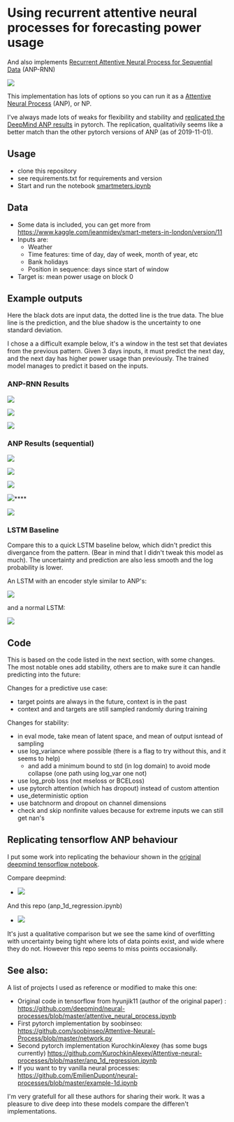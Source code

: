 # Using recurrent attentive neural processes for forecasting power usage

And also implements [Recurrent Attentive Neural Process for Sequential Data](https://arxiv.org/abs/1910.09323) (ANP-RNN)

![](docs/np_lstm.jpeg)

This implementation has lots of options so you can run it as a [Attentive Neural Process](https://arxiv.org/abs/1901.05761) (ANP), or NP.

I've always made lots of weaks for flexibility and stability and [replicated the DeepMind ANP results](anp_1d_regression.ipynb) in pytorch. The replication, qualitativily seems like a better match than the other pytorch versions of ANP (as of 2019-11-01).



## Usage

- clone this repository
- see requirements.txt for requirements and version
- Start and run the notebook [smartmeters.ipynb](https://github.com/wassname/attentive-neural-processes/blob/master/smartmeters.ipynb)

## Data
- Some data is included, you can get more from https://www.kaggle.com/jeanmidev/smart-meters-in-london/version/11
- Inputs are: 
  - Weather
  - Time features: time of day, day of week, month of year, etc
  - Bank holidays
  - Position in sequence: days since start of window
- Target is: mean power usage on block 0

## Example outputs

Here the black dots are input data, the dotted line is the true data. The blue line is the prediction, and the blue shadow is the uncertainty to one standard deviation.

I chose a a difficult example below, it's a window in the test set that deviates from the previous pattern. Given 3 days inputs, it must predict the next day, and the next day has higher power usage than previously. The trained model manages to predict it based on the inputs.


### ANP-RNN Results

![](docs/anp-rnn_2.png)

![](docs/anp-rnn_3.png)

![](docs/anp-rnn_4.png)

### ANP Results (sequential)

![](docs/1.png)

![](docs/4.png)

![](docs/7.png)

![](docs/12.png)****

![](docs/19.png)

### LSTM Baseline

Compare this to a quick LSTM baseline below, which didn't predict this divergance from the pattern. (Bear in mind that I didn't tweak this model as much). The uncertainty and prediction are also less smooth and the log probability is lower.

An LSTM with an encoder style similar to ANP's:

![](docs/lstm_with_context.png)

and a normal LSTM:

![](docs/lstm_baseline.png)

## Code

This is based on the code listed in the next section, with some changes. The most notable ones add stability, others are to make sure it can handle predicting into the future:

Changes for a predictive use case:
- target points are always in the future, context is in the past
- context and and targets are still sampled randomly during training


Changes for stability:
- in eval mode, take mean of latent space, and mean of output isntead of sampling
- use log_variance where possible (there is a flag to try without this, and it seems to help)
  - and add a minimum bound to std (in log domain) to avoid mode collapse (one path using log_var one not)
- use log_prob loss (not mseloss or BCELoss)
- use pytorch attention (which has dropout) instead of custom attention
- use_deterministic option
- use batchnorm and dropout on channel dimensions
- check and skip nonfinite values because for extreme inputs we can still get nan's

## Replicating tensorflow ANP behaviour

I put some work into replicating the behaviour shown in the [original deepmind tensorflow notebook](https://github.com/deepmind/neural-processes/blob/master/attentive_neural_process.ipynb).

Compare deepmind:
- ![](docs/deepmind1.png)

And this repo (anp_1d_regression.ipynb)
- ![](docs/replicate2.png)

It's just a qualitative comparison but we see the same kind of overfitting with uncertainty being tight where lots of data points exist, and wide where they do not. However this repo seems to miss points occasionally.


## See also:

A list of projects I used as reference or modified to make this one:

- Original code in tensorflow from hyunjik11 (author of the original paper) : https://github.com/deepmind/neural-processes/blob/master/attentive_neural_process.ipynb
- First pytorch implementation by soobinseo: https://github.com/soobinseo/Attentive-Neural-Process/blob/master/network.py
- Second pytorch implementation KurochkinAlexey (has some bugs currently) https://github.com/KurochkinAlexey/Attentive-neural-processes/blob/master/anp_1d_regression.ipynb
- If you want to try vanilla neural processes: https://github.com/EmilienDupont/neural-processes/blob/master/example-1d.ipynb

I'm very gratefull for all these authors for sharing their work. It was a pleasure to dive deep into these models compare the differen't implementations.

